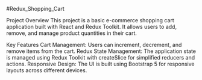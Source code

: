 #Redux_Shopping_Cart

Project Overview
This project is a basic e-commerce shopping cart application built with React and Redux Toolkit. It allows users to add, remove, and manage product quantities in their cart.

Key Features
Cart Management: Users can increment, decrement, and remove items from the cart.
Redux State Management: The application state is managed using Redux Toolkit with createSlice for simplified reducers and actions.
Responsive Design: The UI is built using Bootstrap 5 for responsive layouts across different devices.
